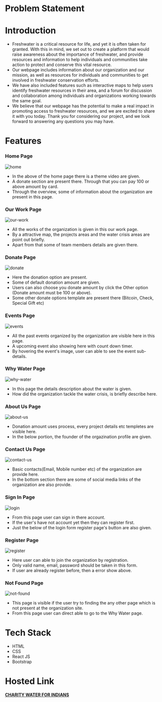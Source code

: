 <h1>Problem Statement</h1>

<h1>Introduction</h1>
<ul>
    <li>Freshwater is a critical resource for life, and yet it is often taken for granted. With this in mind, we set out to create a platform that would raise awareness about the importance of freshwater, and provide resources and information to help individuals and communities take action to protect and conserve this vital resource.</li>
    <li>Our webpage includes information about our organization and our mission, as well as resources for individuals and communities to get involved in freshwater conservation efforts.</li>
    <li>We have also included features such as interactive maps to help users identify freshwater resources in their area, and a forum for discussion and collaboration among individuals and organizations working towards the same goal.</li>
    <li>We believe that our webpage has the potential to make a real impact in promoting access to freshwater resources, and we are excited to share it with you today. Thank you for considering our project, and we look forward to answering any questions you may have.</li>
</ul>
<h1>Features</h1>

<h3>Home Page</h3>

![home](https://user-images.githubusercontent.com/121128467/229288378-6a0cc540-82ab-4ff7-975f-2a6156f2b938.png)

<ul>
    <li>In the above of the home page there is a theme video are given.</li>
    <li>A donate section are present there. Through that you can pay 100 or above amount by card.</li>
    <li>Through the overview, some of information about the organization are present in this page.</li>
</ul>


<h3>Our Work Page</h3>

![our-work](https://user-images.githubusercontent.com/121128467/229288024-de4b1232-5be2-488b-bb04-b41acf33248f.png)

<ul>
    <li>All the works of the organization is given in this our work page.</li>
    <li>By a attractive map, the projects areas and the water crisis areas are point out briefly.</li>
    <li>Apart from that some of team members details are given there.</li>
</ul>


<h3>Donate Page</h3>

![donate](https://user-images.githubusercontent.com/121128467/229288057-cde95d94-6d1c-4a8c-b680-56259d8c5436.png)

<ul>
    <li>Here the donation option are present.</li>
    <li>Some of default donation amount are given.</li>
    <li>Users can also choose you donate amount by click the Other option (Donate amount must be 100 or above).</li>
    <li>Some other donate options template are present there (Bitcoin, Check, Special Gift etc)</li>
</ul>


<h3>Events Page</h3>

![events](https://user-images.githubusercontent.com/121128467/229288037-811fe70d-1ac9-49a8-973d-39ca03b8d3e9.png)

<ul>
    <li>All the past events organized by the organization are visible here in this page.</li>
    <li>A upcoming event also showing here with count down timer.</li>
    <li>By hovering the event's image, user can able to see the event sub-details.</li>
</ul>


<h3>Why Water Page</h3>

![why-water](https://user-images.githubusercontent.com/121128467/229288029-862dfab5-a9eb-4a36-b9a9-adbfcd72f8ea.png)

<ul>
    <li>In this page the details description about the water is given.</li>
    <li>How did the organization tackle the water crisis, is briefly describe here.</li>
</ul>


<h3>About Us Page</h3>

![about-us](https://user-images.githubusercontent.com/121128467/229288093-17ff3eaa-20cc-4f55-8865-bc59bb274ae6.png)

<ul>
    <li>Donation amount uses process, every project details etc templetes are visible here.</li>
    <li>In the below portion, the founder of the orgazination profile are given.</li>
</ul>


<h3>Contact Us Page</h3>

![contact-us](https://user-images.githubusercontent.com/121128467/229288089-59e0109d-60c0-464d-b528-81d0a75664e8.png)

<ul>
    <li>Basic contacts(Email, Mobile number etc) of the organization are provide here.</li>
    <li>In the bottom section there are some of social media links of the organization are also provide.</li>
</ul>


<h3>Sign In Page</h3>

![login](https://user-images.githubusercontent.com/121128467/229288086-5c1ce8dd-c628-4d31-ba9d-b26ad8a7bced.png)

<ul>
    <li>From this page user can sign in there account.</li>
    <li>If the user's have not account yet then they can register first.</li>
    <li>Just the below of the login form register page's button are also given.</li>
</ul>


<h3>Register Page</h3>

![register](https://user-images.githubusercontent.com/121128467/229288084-a4d85539-58af-4b29-bc9a-ed6969c9d71b.png)

<ul>
    <li>Here user can able to join the organization by registration.</li>
    <li>Only valid name, email, password should be taken in this form.</li>
    <li>If user are already register before, then a error show above.</li>
</ul>


<h3>Not Found Page</h3>

![not-found](https://user-images.githubusercontent.com/121128467/229288083-b51fcf7a-4e44-45e2-a4aa-9d343f733d4b.png)

<ul>
    <li>This page is visible if the user try to finding the any other page which is not present at the organization site.</li>
    <li>From this page user can direct able to go to the Why Water page.</li>
</ul>



<h1>Tech Stack</h1>
<ul>
    <li>HTML</li>
    <li>CSS</li>
    <li>React JS</li>
    <li>Bootstrap</li>
</ul>

<h1>Hosted Link</h1>
<a href='https://charity-water-for-indians.vercel.app/' target='_blank'><strong>CHARITY WATER FOR INDIANS</strong></a>
